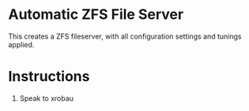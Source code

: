 # Automatic ZFS File Server

This creates a ZFS fileserver, with all configuration settings
and tunings applied.

# Instructions

1. Speak to xrobau


